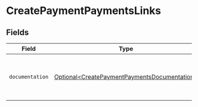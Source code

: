 # CreatePaymentPaymentsLinks


## Fields

| Field                                                                                                      | Type                                                                                                       | Required                                                                                                   | Description                                                                                                |
| ---------------------------------------------------------------------------------------------------------- | ---------------------------------------------------------------------------------------------------------- | ---------------------------------------------------------------------------------------------------------- | ---------------------------------------------------------------------------------------------------------- |
| `documentation`                                                                                            | [Optional\<CreatePaymentPaymentsDocumentation>](../../models/errors/CreatePaymentPaymentsDocumentation.md) | :heavy_minus_sign:                                                                                         | The URL to the generic Mollie API error handling guide.                                                    |